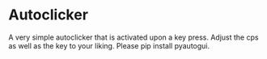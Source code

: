 # Autoclicker
A very simple autoclicker that is activated upon a key press. Adjust the cps as well as the key to your liking. Please pip install pyautogui.
